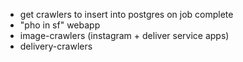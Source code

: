 - get crawlers to insert into postgres on job complete
- "pho in sf" webapp
- image-crawlers (instagram + deliver service apps)
- delivery-crawlers
